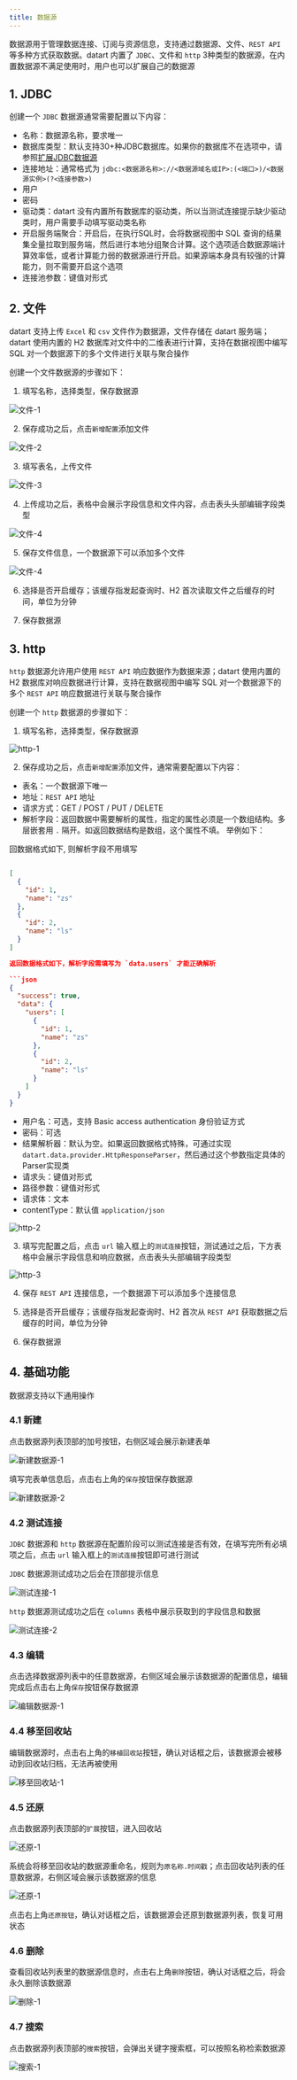 ```yaml
---
title: 数据源
---
```


数据源用于管理数据连接、订阅与资源信息，支持通过数据源、文件、`REST API` 等多种方式获取数据。datart 内置了 `JDBC`、文件和 `http` 3种类型的数据源，在内置数据源不满足使用时，用户也可以扩展自己的数据源

## 1. JDBC

创建一个 `JDBC` 数据源通常需要配置以下内容：
- 名称：数据源名称，要求唯一
- 数据库类型：默认支持30+种JDBC数据库。如果你的数据库不在选项中，请参照[扩展JDBC数据源](jdbc)
- 连接地址：通常格式为 `jdbc:<数据源名称>://<数据源域名或IP>:(<端口>)/<数据源实例>(?<连接参数>)`
- 用户
- 密码
- 驱动类：datart 没有内置所有数据库的驱动类，所以当测试连接提示缺少驱动类时，用户需要手动填写驱动类名称
- 开启服务端聚合：开启后，在执行SQL时，会将数据视图中 SQL 查询的结果集全量拉取到服务端，然后进行本地分组聚合计算。这个选项适合数据源端计算效率低，或者计算能力弱的数据源进行开启。如果源端本身具有较强的计算能力，则不需要开启这个选项
- 连接池参数：键值对形式


## 2. 文件

datart 支持上传 `Excel` 和 `csv` 文件作为数据源，文件存储在 datart 服务端；datart 使用内置的 H2 数据库对文件中的二维表进行计算，支持在数据视图中编写 SQL 对一个数据源下的多个文件进行关联与聚合操作

创建一个文件数据源的步骤如下：

1. 填写名称，选择类型，保存数据源

![文件-1](/datart-docs/images/source/2-1-1.png)

2. 保存成功之后，点击`新增配置`添加文件

![文件-2](/datart-docs/images/source/2-1-2.png)

3. 填写表名，上传文件

![文件-3](/datart-docs/images/source/2-1-3.png)

4. 上传成功之后，表格中会展示字段信息和文件内容，点击表头头部编辑字段类型

![文件-4](/datart-docs/images/source/2-1-4.png)

5. 保存文件信息，一个数据源下可以添加多个文件

![文件-4](/datart-docs/images/source/2-1-5.png)

6. 选择是否开启缓存；该缓存指发起查询时、H2 首次读取文件之后缓存的时间，单位为分钟

7. 保存数据源

## 3. http

`http` 数据源允许用户使用 `REST API` 响应数据作为数据来源；datart 使用内置的 H2 数据库对响应数据进行计算，支持在数据视图中编写 SQL 对一个数据源下的多个 `REST API` 响应数据进行关联与聚合操作

创建一个 `http` 数据源的步骤如下：

1. 填写名称，选择类型，保存数据源

![http-1](/datart-docs/images/source/3-1-1.png)

2. 保存成功之后，点击`新增配置`添加文件，通常需要配置以下内容：

- 表名：一个数据源下唯一
- 地址：`REST API` 地址
- 请求方式：GET / POST / PUT / DELETE
- 解析字段：返回数据中需要解析的属性，指定的属性必须是一个数组结构。多层嵌套用 `.` 隔开。如返回数据结构是数组，这个属性不填。 举例如下：

回数据格式如下, 则解析字段不用填写

```json

[
  {
    "id": 1,
    "name": "zs"
  },
  {
    "id": 2,
    "name": "ls"
  }
]

返回数据格式如下，解析字段需填写为 `data.users` 才能正确解析

```json
{
  "success": true,
  "data": {
    "users": [
      {
        "id": 1,
        "name": "zs"
      },
      {
        "id": 2,
        "name": "ls"
      }
    ]
  }
}
```

- 用户名：可选，支持 Basic access authentication 身份验证方式
- 密码：可选
- 结果解析器：默认为空。如果返回数据格式特殊，可通过实现 `datart.data.provider.HttpResponseParser`，然后通过这个参数指定具体的Parser实现类
- 请求头：键值对形式
- 路径参数：键值对形式
- 请求体：文本
- contentType：默认值 `application/json`

![http-2](/datart-docs/images/source/3-1-2.png)

3. 填写完配置之后，点击 `url` 输入框上的`测试连接`按钮，测试通过之后，下方表格中会展示字段信息和响应数据，点击表头头部编辑字段类型

![http-3](/datart-docs/images/source/3-1-3.png)

4. 保存 `REST API` 连接信息，一个数据源下可以添加多个连接信息

5. 选择是否开启缓存；该缓存指发起查询时、H2 首次从 `REST API` 获取数据之后缓存的时间，单位为分钟

6. 保存数据源

## 4. 基础功能

数据源支持以下通用操作

### 4.1 新建

点击数据源列表顶部的加号按钮，右侧区域会展示新建表单

![新建数据源-1](/datart-docs/images/source/4-1-1.png)

填写完表单信息后，点击右上角的`保存`按钮保存数据源

![新建数据源-2](/datart-docs/images/source/4-1-2.png)

### 4.2 测试连接

`JDBC` 数据源和 `http` 数据源在配置阶段可以测试连接是否有效，在填写完所有必填项之后，点击 `url` 输入框上的`测试连接`按钮即可进行测试

`JDBC` 数据源测试成功之后会在顶部提示信息

![测试连接-1](/datart-docs/images/source/4-2-1.png)

`http` 数据源测试成功之后在 `columns` 表格中展示获取到的字段信息和数据

![测试连接-2](/datart-docs/images/source/4-2-2.png)

### 4.3 编辑

点击选择数据源列表中的任意数据源，右侧区域会展示该数据源的配置信息，编辑完成后点击右上角`保存`按钮保存数据源

![编辑数据源-1](/datart-docs/images/source/4-3-1.png)

### 4.4 移至回收站

编辑数据源时，点击右上角的`移植回收站`按钮，确认对话框之后，该数据源会被移动到回收站归档，无法再被使用

![移至回收站-1](/datart-docs/images/source/4-4-1.png)

### 4.5 还原

点击数据源列表顶部的`扩展`按钮，进入回收站

![还原-1](/datart-docs/images/source/4-5-1.png)

系统会将移至回收站的数据源重命名，规则为`原名称.时间戳`；点击回收站列表的任意数据源，右侧区域会展示该数据源的信息

![还原-1](/datart-docs/images/source/4-5-2.png)

点击右上角`还原按钮`，确认对话框之后，该数据源会还原到数据源列表，恢复可用状态

### 4.6 删除

查看回收站列表里的数据源信息时，点击右上角`删除`按钮，确认对话框之后，将会永久删除该数据源

![删除-1](/datart-docs/images/source/4-6-1.png)

### 4.7 搜索

点击数据源列表顶部的`搜索`按钮，会弹出关键字搜索框，可以按照名称检索数据源

![搜索-1](/datart-docs/images/source/4-7-1.png)